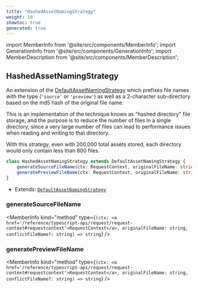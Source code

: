 ```yaml
---
title: "HashedAssetNamingStrategy"
weight: 10
showtoc: true
generated: true
---
```

<!-- This file was generated from the Vendure source. Do not modify. Instead, re-run the "docs:build" script -->
import MemberInfo from '@site/src/components/MemberInfo';
import GenerationInfo from '@site/src/components/GenerationInfo';
import MemberDescription from '@site/src/components/MemberDescription';


## HashedAssetNamingStrategy

<GenerationInfo sourceFile="packages/asset-server-plugin/src/hashed-asset-naming-strategy.ts" sourceLine="20" packageName="@vendure/asset-server-plugin" />

An extension of the <a href='/reference/typescript-api/assets/default-asset-naming-strategy#defaultassetnamingstrategy'>DefaultAssetNamingStrategy</a> which prefixes file names with
the type (`'source'` or `'preview'`) as well as a 2-character sub-directory based on
the md5 hash of the original file name.

This is an implementation of the technique knows as "hashed directory" file storage,
and the purpose is to reduce the number of files in a single directory, since a very large
number of files can lead to performance issues when reading and writing to that directory.

With this strategy, even with 200,000 total assets stored, each directory would
only contain less than 800 files.

```ts title="Signature"
class HashedAssetNamingStrategy extends DefaultAssetNamingStrategy {
    generateSourceFileName(ctx: RequestContext, originalFileName: string, conflictFileName?: string) => string;
    generatePreviewFileName(ctx: RequestContext, originalFileName: string, conflictFileName?: string) => string;
}
```
* Extends: <code><a href='/reference/typescript-api/assets/default-asset-naming-strategy#defaultassetnamingstrategy'>DefaultAssetNamingStrategy</a></code>



<div className="members-wrapper">

### generateSourceFileName

<MemberInfo kind="method" type={`(ctx: <a href='/reference/typescript-api/request/request-context#requestcontext'>RequestContext</a>, originalFileName: string, conflictFileName?: string) => string`}   />


### generatePreviewFileName

<MemberInfo kind="method" type={`(ctx: <a href='/reference/typescript-api/request/request-context#requestcontext'>RequestContext</a>, originalFileName: string, conflictFileName?: string) => string`}   />




</div>
